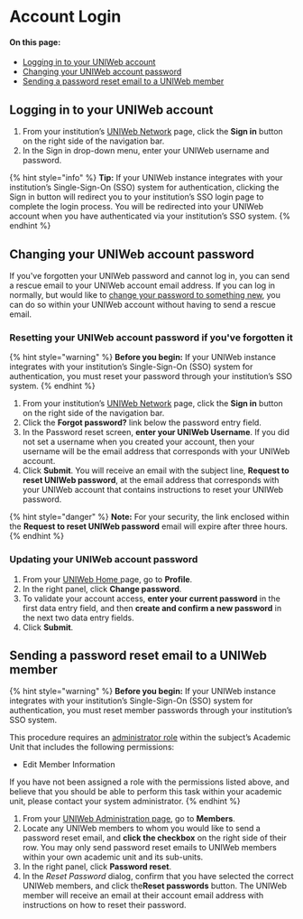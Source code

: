 # Account Login

#### On this page:

* [Logging in to your UNIWeb account](account-login.md#logging-in-to-your-uniweb-account)
* [Changing your UNIWeb account password](account-login.md#changing-your-uniweb-account-password)
* [Sending a password reset email to a UNIWeb member](account-login.md#sending-a-password-reset-email-to-a-uniweb-member)

## Logging in to your UNIWeb account

1. From your institution’s [UNIWeb Network](../../navigating-uniweb/the-network-page.md) page, click the **Sign in** button on the right side of the navigation bar.
2. In the Sign in drop-down menu, enter your UNIWeb username and password.

{% hint style="info" %}
**Tip:** If your UNIWeb instance integrates with your institution’s Single-Sign-On \(SSO\) system for authentication, clicking the Sign in button will redirect you to your institution’s SSO login page to complete the login process. You will be redirected into your UNIWeb account when you have authenticated via your institution’s SSO system.
{% endhint %}

## Changing your UNIWeb account password

If you've forgotten your UNIWeb password and cannot log in, you can send a rescue email to your UNIWeb account email address. If you can log in normally, but would like to [change your password to something new](account-login.md#updating-your-uniweb-account-password), you can do so within your UNIWeb account without having to send a rescue email.

### Resetting your UNIWeb account password if you've forgotten it

{% hint style="warning" %}
**Before you begin:** If your UNIWeb instance integrates with your institution’s Single-Sign-On \(SSO\) system for authentication, you must reset your password through your institution’s SSO system.
{% endhint %}

1. From your institution’s [UNIWeb Network](../../navigating-uniweb/the-network-page.md) page, click the **Sign in** button on the right side of the navigation bar.
2. Click the **Forgot password?** link below the password entry field.
3. In the Password reset screen, **enter your UNIWeb Username**. If you did not set a username when you created your account, then your username will be the email address that corresponds with your UNIWeb account.
4. Click **Submit**. You will receive an email with the subject line, **Request to reset UNIWeb password**, at the email address that corresponds with your UNIWeb account that contains instructions to reset your UNIWeb password.

{% hint style="danger" %}
**Note:** For your security, the link enclosed within the **Request to reset UNIWeb password** email will expire after three hours.
{% endhint %}

### Updating your UNIWeb account password

1. From your [UNIWeb Home ](../../navigating-uniweb/the-home-page.md)page, go to **Profile**.
2. In the right panel, click **Change password**.
3. To validate your account access, **enter your current password** in the first data entry field, and then **create and confirm a new password** in the next two data entry fields.
4. Click **Submit**.

## Sending a password reset email to a UNIWeb member

{% hint style="warning" %}
**Before you begin:** If your UNIWeb instance integrates with your institution’s Single-Sign-On \(SSO\) system for authentication, you must reset member passwords through your institution’s SSO system.

This procedure requires an [administrator role](../access-control/managing-administrator-roles-and-permissions.md) within the subject’s Academic Unit that includes the following permissions:

* Edit Member Information

If you have not been assigned a role with the permissions listed above, and believe that you should be able to perform this task within your academic unit, please contact your system administrator.
{% endhint %}

1. From your [UNIWeb Administration page](../../navigating-uniweb/the-administration-page.md), go to **Members**.
2. Locate any UNIWeb members to whom you would like to send a password reset email, and **click the checkbox** on the right side of their row. You may only send password reset emails to UNIWeb members within your own academic unit and its sub-units.
3. In the right panel, click **Password reset**.
4. In the _Reset Password_ dialog, confirm that you have selected the correct UNIWeb members, and click the**Reset passwords** button. The UNIWeb member will receive an email at their account email address with instructions on how to reset their password.

